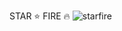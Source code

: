 STAR ⭐ FIRE 🔥 
![starfire](https://www.google.com/imgres?imgurl=https%3A%2F%2Fcdn.talkie-ai.com%2Fimage_gen%2F7cae215b-8a66-4423-a311-393da9e8f6b5-1-5-400x0.webp&tbnid=-NfneRzu9L32_M&vet=10CBAQxiAoAmoYChMI6IKo9sSRiwMVAAAAAB0AAAAAEJIB..i&imgrefurl=https%3A%2F%2Fwww.talkie-ai.com%2Fchat%2Fprofile%2Fstar-fire--63944733405280&docid=V1iTUneSXAjukM&w=400&h=725&itg=1&q=star%20fire.&client=tablet-unknown&ved=0CBAQxiAoAmoYChMI6IKo9sSRiwMVAAAAAB0AAAAAEJIB)

